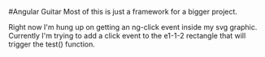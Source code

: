 #Angular Guitar
Most of this is just a framework for a bigger project.

Right now I'm hung up on getting an ng-click event inside my svg graphic. Currently I'm trying to add a click event to the e1-1-2 rectangle that will trigger the test() function.